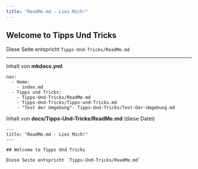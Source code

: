 ```yaml
---
title: "ReadMe.md - Lies Mich!"
---
```


## Welcome to Tipps Und Tricks

Diese Seite entspricht `Tipps-Und-Tricks/ReadMe.md`

---

Inhalt von **mkdocs.yml**

```text
nav:
  - Home: 
    - index.md
  - Tipps und Tricks:
    - Tipps-Und-Tricks/ReadMe.md
    - Tipps-Und-Tricks/Tipps-und-Tricks.md
    - "Test der Umgebung": Tipps-Und-Tricks/Test-Der-Umgebung.md
```

Inhalt von **docs/Tipps-Und-Tricks/ReadMe.md** (diese Datei)

```text
---
title: "ReadMe.md - Lies Mich!"
---

## Welcome to Tipps Und Tricks

Diese Seite entspricht `Tipps-Und-Tricks/ReadMe.md`

```

